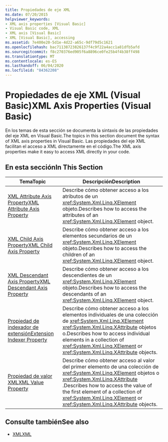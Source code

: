 ```yaml
---
title: Propiedades de eje XML
ms.date: 07/20/2015
helpviewer_keywords:
- XML axis properties [Visual Basic]
- Visual Basic code, XML
- XML axis [Visual Basic]
- XML [Visual Basic], accessing
ms.assetid: 7e400e20-5d1e-4d22-a65c-9df79d5c1621
ms.openlocfilehash: bac71138723826137f4c9f22a4acc1a81dfb5afd
ms.sourcegitcommit: f8c270376ed905f6a8896ce0fe25b4f4b38ff498
ms.translationtype: MT
ms.contentlocale: es-ES
ms.lasthandoff: 06/04/2020
ms.locfileid: "84362208"
---
```

# <a name="xml-axis-properties-visual-basic"></a><span data-ttu-id="3805d-102">Propiedades de eje XML (Visual Basic)</span><span class="sxs-lookup"><span data-stu-id="3805d-102">XML Axis Properties (Visual Basic)</span></span>
<span data-ttu-id="3805d-103">En los temas de esta sección se documenta la sintaxis de las propiedades del eje XML en Visual Basic.</span><span class="sxs-lookup"><span data-stu-id="3805d-103">The topics in this section document the syntax of XML axis properties in Visual Basic.</span></span> <span data-ttu-id="3805d-104">Las propiedades del eje XML facilitan el acceso a XML directamente en el código.</span><span class="sxs-lookup"><span data-stu-id="3805d-104">The XML axis properties make it easy to access XML directly in your code.</span></span>  
  
## <a name="in-this-section"></a><span data-ttu-id="3805d-105">En esta sección</span><span class="sxs-lookup"><span data-stu-id="3805d-105">In This Section</span></span>  
  
|<span data-ttu-id="3805d-106">Tema</span><span class="sxs-lookup"><span data-stu-id="3805d-106">Topic</span></span>|<span data-ttu-id="3805d-107">Descripción</span><span class="sxs-lookup"><span data-stu-id="3805d-107">Description</span></span>|  
|-----------|-----------------|  
|[<span data-ttu-id="3805d-108">XML Attribute Axis Property</span><span class="sxs-lookup"><span data-stu-id="3805d-108">XML Attribute Axis Property</span></span>](xml-attribute-axis-property.md)|<span data-ttu-id="3805d-109">Describe cómo obtener acceso a los atributos de un <xref:System.Xml.Linq.XElement> objeto.</span><span class="sxs-lookup"><span data-stu-id="3805d-109">Describes how to access the attributes of an <xref:System.Xml.Linq.XElement> object.</span></span>|  
|[<span data-ttu-id="3805d-110">XML Child Axis Property</span><span class="sxs-lookup"><span data-stu-id="3805d-110">XML Child Axis Property</span></span>](xml-child-axis-property.md)|<span data-ttu-id="3805d-111">Describe cómo obtener acceso a los elementos secundarios de un <xref:System.Xml.Linq.XElement> objeto.</span><span class="sxs-lookup"><span data-stu-id="3805d-111">Describes how to access the children of an <xref:System.Xml.Linq.XElement> object.</span></span>|  
|[<span data-ttu-id="3805d-112">XML Descendant Axis Property</span><span class="sxs-lookup"><span data-stu-id="3805d-112">XML Descendant Axis Property</span></span>](xml-descendant-axis-property.md)|<span data-ttu-id="3805d-113">Describe cómo obtener acceso a los descendientes de un <xref:System.Xml.Linq.XElement> objeto.</span><span class="sxs-lookup"><span data-stu-id="3805d-113">Describes how to access the descendants of an <xref:System.Xml.Linq.XElement> object.</span></span>|  
|[<span data-ttu-id="3805d-114">Propiedad de indexador de extensión</span><span class="sxs-lookup"><span data-stu-id="3805d-114">Extension Indexer Property</span></span>](extension-indexer-property.md)|<span data-ttu-id="3805d-115">Describe cómo obtener acceso a los elementos individuales de una colección de <xref:System.Xml.Linq.XElement> <xref:System.Xml.Linq.XAttribute> objetos o.</span><span class="sxs-lookup"><span data-stu-id="3805d-115">Describes how to access individual elements in a collection of <xref:System.Xml.Linq.XElement> or <xref:System.Xml.Linq.XAttribute> objects.</span></span>|  
|[<span data-ttu-id="3805d-116">Propiedad de valor XML</span><span class="sxs-lookup"><span data-stu-id="3805d-116">XML Value Property</span></span>](xml-value-property.md)|<span data-ttu-id="3805d-117">Describe cómo obtener acceso al valor del primer elemento de una colección de <xref:System.Xml.Linq.XElement> objetos o <xref:System.Xml.Linq.XAttribute> .</span><span class="sxs-lookup"><span data-stu-id="3805d-117">Describes how to access the value of the first element of a collection of <xref:System.Xml.Linq.XElement> or <xref:System.Xml.Linq.XAttribute> objects.</span></span>|  
  
## <a name="see-also"></a><span data-ttu-id="3805d-118">Consulte también</span><span class="sxs-lookup"><span data-stu-id="3805d-118">See also</span></span>

- [<span data-ttu-id="3805d-119">XML</span><span class="sxs-lookup"><span data-stu-id="3805d-119">XML</span></span>](../../programming-guide/language-features/xml/index.md)
